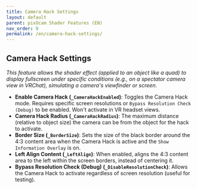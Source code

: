 ```yaml
---
title: Camera Hack Settings
layout: default
parent: pixOcam Shader Features (EN)
nav_order: 9
permalink: /en/camera-hack-settings/
---
```


## Camera Hack Settings

*This feature allows the shader effect (applied to an object like a quad) to display fullscreen under specific conditions (e.g., on a spectator camera view in VRChat), simulating a camera's viewfinder or screen.*

*   **Enable Camera Hack (`_CameraHackEnabled`)**: Toggles the Camera Hack mode. Requires specific screen resolutions or `Bypass Resolution Check (Debug)` to be enabled. Won't activate in VR headset views.
*   **Camera Hack Radius (`_CameraHackRadius`)**: The maximum distance (relative to object size) the camera can be from the object for the hack to activate.
*   **Border Size (`_BorderSize`)**: Sets the size of the black border around the 4:3 content area when the Camera Hack is active and the `Show Information Overlay` is on.
*   **Left Align Content (`_LeftAlign`)**: When enabled, aligns the 4:3 content area to the left within the screen borders, instead of centering it.
*   **Bypass Resolution Check (Debug) (`_DisableResolutionCheck`)**: Allows the Camera Hack to activate regardless of screen resolution (useful for testing). 